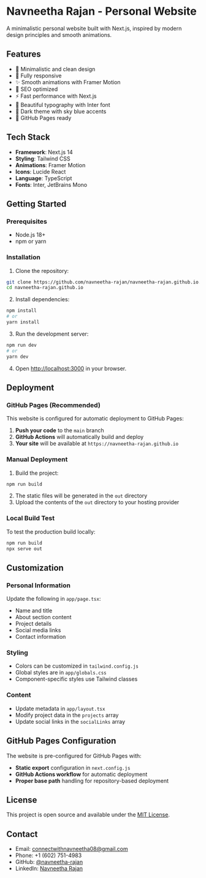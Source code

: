 # Navneetha Rajan - Personal Website

A minimalistic personal website built with Next.js, inspired by modern design principles and smooth animations.

## Features

- 🎨 Minimalistic and clean design
- 📱 Fully responsive
- ✨ Smooth animations with Framer Motion
- 🎯 SEO optimized
- ⚡ Fast performance with Next.js
- 🎨 Beautiful typography with Inter font
- 🌙 Dark theme with sky blue accents
- 🚀 GitHub Pages ready

## Tech Stack

- **Framework**: Next.js 14
- **Styling**: Tailwind CSS
- **Animations**: Framer Motion
- **Icons**: Lucide React
- **Language**: TypeScript
- **Fonts**: Inter, JetBrains Mono

## Getting Started

### Prerequisites

- Node.js 18+ 
- npm or yarn

### Installation

1. Clone the repository:
```bash
git clone https://github.com/navneetha-rajan/navneetha-rajan.github.io.git
cd navneetha-rajan.github.io
```

2. Install dependencies:
```bash
npm install
# or
yarn install
```

3. Run the development server:
```bash
npm run dev
# or
yarn dev
```

4. Open [http://localhost:3000](http://localhost:3000) in your browser.

## Deployment

### GitHub Pages (Recommended)

This website is configured for automatic deployment to GitHub Pages:

1. **Push your code** to the `main` branch
2. **GitHub Actions** will automatically build and deploy
3. **Your site** will be available at `https://navneetha-rajan.github.io`

### Manual Deployment

1. Build the project:
```bash
npm run build
```

2. The static files will be generated in the `out` directory
3. Upload the contents of the `out` directory to your hosting provider

### Local Build Test

To test the production build locally:
```bash
npm run build
npx serve out
```

## Customization

### Personal Information

Update the following in `app/page.tsx`:
- Name and title
- About section content
- Project details
- Social media links
- Contact information

### Styling

- Colors can be customized in `tailwind.config.js`
- Global styles are in `app/globals.css`
- Component-specific styles use Tailwind classes

### Content

- Update metadata in `app/layout.tsx`
- Modify project data in the `projects` array
- Update social links in the `socialLinks` array

## GitHub Pages Configuration

The website is pre-configured for GitHub Pages with:

- **Static export** configuration in `next.config.js`
- **GitHub Actions workflow** for automatic deployment
- **Proper base path** handling for repository-based deployment

## License

This project is open source and available under the [MIT License](LICENSE).

## Contact

- Email: connectwithnavneetha08@gmail.com
- Phone: +1 (602) 751-4983
- GitHub: [@navneetha-rajan](https://github.com/navneetha-rajan)
- LinkedIn: [Navneetha Rajan](https://www.linkedin.com/in/navneetha-rajan)
